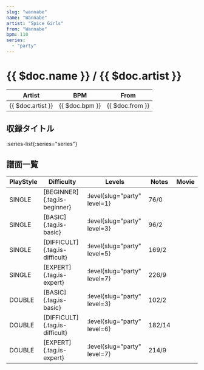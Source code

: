```yaml
---
slug: "wannabe"
name: "Wannabe"
artist: "Spice Girls"
from: "Wannabe"
bpm: 110
series:
  - "party"
---
```


# {{ $doc.name }} / {{ $doc.artist }}

|Artist|BPM|From|
|------|---|----|
|{{ $doc.artist }}|{{ $doc.bpm }}|{{ $doc.from }}|

## 収録タイトル

:series-list{:series="series"}

## 譜面一覧

|PlayStyle|Difficulty|Levels|Notes|Movie|
|---------|----------|------|-----|-----|
|SINGLE|[BEGINNER]{.tag.is-beginner}|:level{slug="party" level=1}|76/0||
|SINGLE|[BASIC]{.tag.is-basic}|:level{slug="party" level=3}|96/2||
|SINGLE|[DIFFICULT]{.tag.is-difficult}|:level{slug="party" level=5}|169/2||
|SINGLE|[EXPERT]{.tag.is-expert}|:level{slug="party" level=7}|226/9||
|DOUBLE|[BASIC]{.tag.is-basic}|:level{slug="party" level=3}|102/2||
|DOUBLE|[DIFFICULT]{.tag.is-difficult}|:level{slug="party" level=6}|182/14||
|DOUBLE|[EXPERT]{.tag.is-expert}|:level{slug="party" level=7}|214/9||

